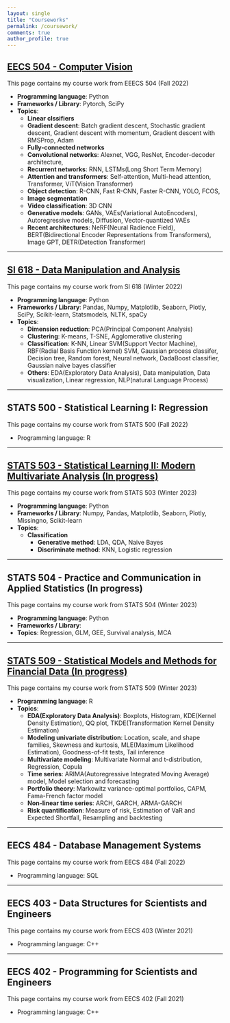 ```yaml
---
layout: single
title: "Courseworks"
permalink: /coursework/
comments: true
author_profile: true
---
```


## [EECS 504 - Computer Vision](https://junwoo-data.github.io/coursework/EECS504/)

This page contains my course work from EEECS 504 (Fall 2022)

- **Programming language**: Python
- **Frameworks / Library**: Pytorch, SciPy
- **Topics**:
    - **Linear clssifiers**
    - **Gradient descent**: Batch gradient descent, Stochastic gradient descent, Gradient descent with momentum, Gradient descent with RMSProp, Adam
    - **Fully-connected networks**
    - **Convolutional networks**: Alexnet, VGG, ResNet, Encoder-decoder architecture,
    - **Recurrent networks**: RNN, LSTMs(Long Short Term Memory)
    - **Attention and transformers**: Self-attention, Multi-head attention, Transformer, ViT(Vision Transformer)
    - **Object detection**: R-CNN, Fast R-CNN, Faster R-CNN, YOLO, FCOS,
    - **Image segmentation**
    - **Video classification**: 3D CNN
    - **Generative models**: GANs, VAEs(Variational AutoEncoders), Autoregressive models, Diffusion, Vector-quantized VAEs
    - **Recent architectures**: NeRF(Neural Radience Field), BERT(Bidirectional Encoder Representations from Transformers), Image GPT, DETR(Detection Transformer)

***

## [SI 618 - Data Manipulation and Analysis](https://junwoo-data.github.io/coursework/SI618/)

This page contains my course work from SI 618 (Winter 2022)

- **Programming language**: Python
- **Frameworks / Library**: Pandas, Numpy, Matplotlib, Seaborn, Plotly, SciPy, Scikit-learn, Statsmodels,  NLTK, spaCy
- **Topics**: 
    - **Dimension reduction**: PCA(Principal Component Analysis)
    - **Clustering**: K-means, T-SNE, Agglomerative clustering 
    - **Classification**: K-NN, Linear SVM(Support Vector Machine), RBF(Radial Basis Function kernel) SVM, Gaussian process classifer, Decision tree, Random forest, Neural network, DadaBoost classifier, Gaussian naive bayes classifier
    - **Others**: EDA(Exploratory Data Analysis), Data manipulation, Data visualization, Linear regression, NLP(natural Language Process)  

***

## STATS 500 - Statistical Learning I: Regression

This page contains my course work from STATS 500 (Fall 2022)

- Programming language: R

***

## [STATS 503 - Statistical Learning II: Modern Multivariate Analysis (In progress)](https://junwoo-data.github.io/coursework/STAT503/)

This page contains my course work from STATS 503 (Winter 2023)

- **Programming language**: Python
- **Frameworks / Library**: Numpy, Pandas, Matplotlib, Seaborn, Plotly, Missingno, Scikit-learn
- **Topics**: 
    - **Classification**
        - **Generative method**: LDA, QDA, Naive Bayes 
        - **Discriminate method**: KNN, Logistic regression

***

## STATS 504 - Practice and Communication in Applied Statistics (In progress)

This page contains my course work from STATS 504 (Winter 2023)

- **Programming language**: Python
- **Frameworks / Library**:
- **Topics**: Regression, GLM, GEE, Survival analysis, MCA

***

## [STATS 509 - Statistical Models and Methods for Financial Data (In progress)](https://junwoo-data.github.io/coursework/STATS509/)

This page contains my course work from STATS 509 (Winter 2023)

- **Programming language**: R
- **Topics**: 
    - **EDA(Exploratory Data Analysis)**: Boxplots, Histogram, KDE(Kernel Density Estimation), QQ plot, TKDE(Transformation Kernel Density Estimation)
    - **Modeling univariate distribution**: Location, scale, and shape families, Skewness and kurtosis, MLE(Maximum Likelihood Estimation), Goodness-of-fit tests, Tail inference
    - **Multivariate modeling**: Multivariate Normal and t-distribution, Regression, Copula
    - **Time series**: ARIMA(Autoregressive Integrated Moving Average) model, Model selection and forecasting
    - **Portfolio theory**: Markowitz variance-optimal portfolios, CAPM, Fama-French factor model
    - **Non-linear time series**: ARCH, GARCH, ARMA-GARCH
    - **Risk quantification**: Measure of risk, Estimation of VaR and Expected Shortfall, Resampling and backtesting 

***

## EECS 484 - Database Management Systems 

This page contains my course work from EECS 484 (Fall 2022)

- Programming language: SQL 

***

## EECS 403 - Data Structures for Scientists and Engineers 

This page contains my course work from EECS 403 (Winter 2021)

- Programming language: C++ 

***

## EECS 402 - Programming for Scientists and Engineers

This page contains my course work from EECS 402 (Fall 2021)

- Programming language: C++ 






